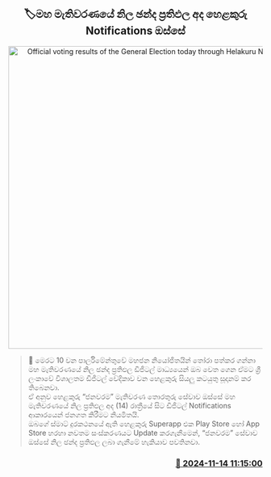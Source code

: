 <p align='center'><b><h2 align='center' title='Official voting results of the General Election today through Helakuru Notifications'>🏷මහ මැතිවරණයේ නිල ඡන්ද ප්‍රතිඵල අද හෙළකුරු Notifications ඔස්සේ</h2></b></p>
<p align='center'><img src='https://helakuru.sgp1.cdn.digitaloceanspaces.com/esana/images/lib/janawarama-38983.jpg' width='600' alt='Official voting results of the General Election today through Helakuru Notifications'></p>

>📝 මෙරට 10 වන පාර්ලිමේන්තුවේ මහජන නියෝජිතයින් තෝරා පත්කර ගන්නා මහ මැතිවරණයේ නිල ඡන්ද ප්‍රතිඵල ඩිජිටල් මාධ්‍යයෙන් ඔබ වෙත ගෙන ඒමට ශ්‍රී ලංකාවේ විශාලතම ඩිජිටල් වේදිකාව වන හෙළකුරු සියලු කටයුතු සූදානම් කර තිබෙනවා.<br>ඒ අනුව හෙළකුරු “ජනවරම” මැතිවරණ තොරතුරු සේවාව ඔස්සේ මහ මැතිවරණයේ නිල ප්‍රතිඵල අද (14) රාත්‍රීයේ සිට ඩිජිටල් Notifications ආකාරයෙන් ජනගත කිරීමට නියමිතයි.<br>ඔබගේ ස්මාට් දුරකථනයේ ඇති හෙළකුරු Superapp එක Play Store හෝ App Store හරහා නවතම සංස්කරණයට Update කරගැනීමෙන්, “ජනවරම” සේවාව ඔස්සේ නිල ඡන්ද ප්‍රතිඵල ලබා ගැනීමේ හැකියාව පවතිනවා.<br>

<h3 align='right'><a href='https://www.helakuru.lk/esana/p/105031/'>📅 2024-11-14 11:15:00</a></h3>
